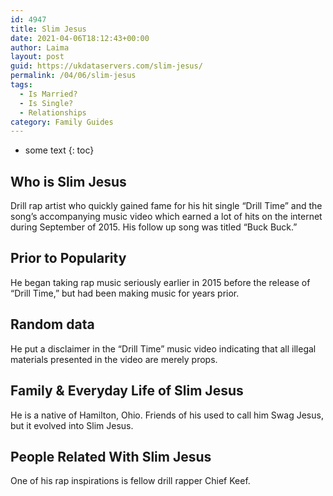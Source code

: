 ```yaml
---
id: 4947
title: Slim Jesus
date: 2021-04-06T18:12:43+00:00
author: Laima
layout: post
guid: https://ukdataservers.com/slim-jesus/
permalink: /04/06/slim-jesus
tags:
  - Is Married?
  - Is Single?
  - Relationships
category: Family Guides
---
```


* some text
{: toc}


## Who is Slim Jesus
                  
                  
                  
Drill rap artist who quickly gained fame for his hit single &#8220;Drill Time&#8221; and the song&#8217;s accompanying music video which earned a lot of hits on the internet during September of 2015. His follow up song was titled &#8220;Buck Buck.&#8221;
                  
              
            
              
            
                
                
                
## Prior to Popularity
                  
                  
                  
He began taking rap music seriously earlier in 2015 before the release of &#8220;Drill Time,&#8221; but had been making music for years prior.
                  
              
            
              
            
                
                
                
## Random data
                  
                  
                  
He put a disclaimer in the &#8220;Drill Time&#8221; music video indicating that all illegal materials presented in the video are merely props.
                  
              
            
              
            
                
                
                
## Family & Everyday Life of Slim Jesus
                  
                  
                  
He is a native of Hamilton, Ohio. Friends of his used to call him Swag Jesus, but it evolved into Slim Jesus.
                  
              
            
              
            
                
                
                
## People Related With Slim Jesus
                  
                  
                  
One of his rap inspirations is fellow drill rapper Chief Keef.
                  
              
            
              
            
                
              
            
              
              
            
            
              
            
          
          
          